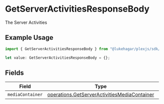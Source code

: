 # GetServerActivitiesResponseBody

The Server Activities

## Example Usage

```typescript
import { GetServerActivitiesResponseBody } from "@lukehagar/plexjs/sdk/models/operations";

let value: GetServerActivitiesResponseBody = {};
```

## Fields

| Field                                                                                                               | Type                                                                                                                | Required                                                                                                            | Description                                                                                                         |
| ------------------------------------------------------------------------------------------------------------------- | ------------------------------------------------------------------------------------------------------------------- | ------------------------------------------------------------------------------------------------------------------- | ------------------------------------------------------------------------------------------------------------------- |
| `mediaContainer`                                                                                                    | [operations.GetServerActivitiesMediaContainer](../../../sdk/models/operations/getserveractivitiesmediacontainer.md) | :heavy_minus_sign:                                                                                                  | N/A                                                                                                                 |